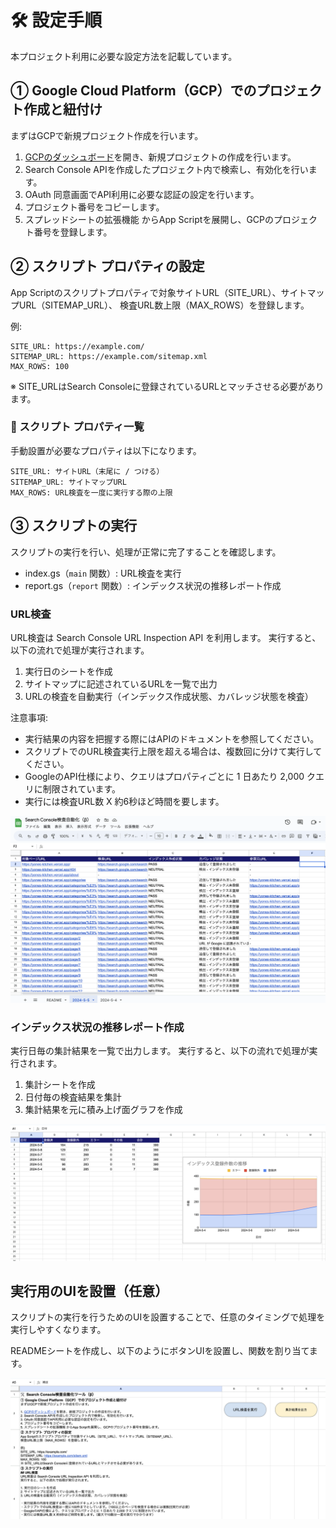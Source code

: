 # 🛠️ 設定手順
本プロジェクト利用に必要な設定方法を記載しています。

## ① Google Cloud Platform（GCP）でのプロジェクト作成と紐付け
まずはGCPで新規プロジェクト作成を行います。

1. [GCPのダッシュボード](https://console.cloud.google.com/apis/dashboard)を開き、新規プロジェクトの作成を行います。
2. Search Console APIを作成したプロジェクト内で検索し、有効化を行います。
3. OAuth 同意画面でAPI利用に必要な認証の設定を行います。
4. プロジェクト番号をコピーします。
5. スプレッドシートの拡張機能 からApp Scriptを展開し、GCPのプロジェクト番号を登録します。


## ② スクリプト プロパティの設定
App Scriptのスクリプトプロパティで対象サイトURL（SITE_URL）、サイトマップURL（SITEMAP_URL）、
検査URL数上限（MAX_ROWS）を登録します。

例:
```
SITE_URL: https://example.com/
SITEMAP_URL: https://example.com/sitemap.xml
MAX_ROWS: 100
```
※ SITE_URLはSearch Consoleに登録されているURLとマッチさせる必要があります。

### 💎 スクリプト プロパティ一覧
手動設置が必要なプロパティは以下になります。

```
SITE_URL: サイトURL（末尾に / つける）
SITEMAP_URL: サイトマップURL
MAX_ROWS: URL検査を一度に実行する際の上限
```

## ③ スクリプトの実行
スクリプトの実行を行い、処理が正常に完了することを確認します。

- index.gs（`main` 関数）: URL検査を実行
- report.gs（`report` 関数）: インデックス状況の推移レポート作成

### URL検査
URL検査は Search Console URL Inspection API を利用します。
実行すると、以下の流れで処理が実行されます。

1. 実行日のシートを作成
2. サイトマップに記述されているURLを一覧で出力
3. URLの検査を自動実行（インデックス作成状態、カバレッジ状態を検査）

注意事項:
- 実行結果の内容を把握する際にはAPIのドキュメントを参照してください。
- スクリプトでのURL検査実行上限を超える場合は、複数回に分けて実行してください。
- GoogleのAPI仕様により、クエリはプロパティごとに 1 日あたり 2,000 クエリに制限されています。
- 実行には検査URL数 X 約6秒ほど時間を要します。

![検査](./images/screenshot-url-inspection.png)

### インデックス状況の推移レポート作成
実行日毎の集計結果を一覧で出力します。
実行すると、以下の流れで処理が実行されます。

1. 集計シートを作成
2. 日付毎の検査結果を集計
3. 集計結果を元に積み上げ面グラフを作成

![レポート](./images/screenshot-index-report.png)

## 実行用のUIを設置（任意）
スクリプトの実行を行うためのUIを設置することで、任意のタイミングで処理を実行しやすくなります。

READMEシートを作成し、以下のようにボタンUIを設置し、関数を割り当てます。

![README](./images/screenshot-readme.png)
